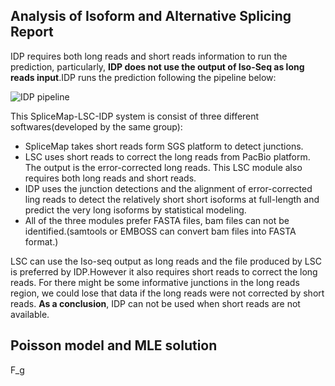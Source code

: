 ## Analysis of Isoform and Alternative Splicing Report

IDP requires both long reads and short reads information to run the prediction, particularly, **IDP does not use the output of Iso-Seq as long reads input**.IDP runs the prediction following the pipeline below:

![IDP pipeline](https://raw.githubusercontent.com/whappycoffee/whappycoffee-markdown/master/IDP-pipeline.png)

This SpliceMap-LSC-IDP system is consist of three different softwares(developed by the same group):
* SpliceMap takes short reads form SGS platform to detect junctions.
* LSC uses short reads to correct the long reads from PacBio platform. The output is the error-corrected long reads. This LSC module also requires both long reads and short reads.
* IDP uses the junction detections and the alignment of error-corrected ling reads to detect the relatively short short isoforms at full-length and predict the very long isoforms by statistical modeling.
* All of the three modules prefer FASTA files, bam files can not be identified.(samtools or EMBOSS can convert bam files into FASTA format.)

LSC can use the Iso-seq output as long reads and the file produced by LSC is preferred by IDP.However it also requires short reads to correct the long reads. For there might be some informative junctions in the long reads region, we could lose that data if the long reads were not corrected by short reads.
**As a conclusion**, IDP can not be used when short reads are not available.

## Poisson model and MLE solution

F_g
